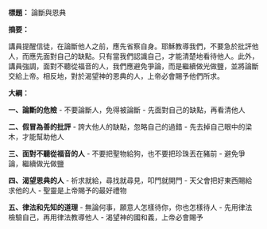 **標題：** 論斷與恩典

**摘要：**

講員提醒信徒，在論斷他人之前，應先省察自身。耶穌教導我們，不要急於批評他人，而應先面對自己的缺點。只有當我們認識自己，才能清楚地看待他人。此外，講員強調，面對不聽從福音的人，我們應避免爭論，而是繼續做光做鹽，並將論斷交給上帝。相反地，對於渴望神的恩典的人，上帝必會賜予他們所求。

**大綱：**

**一、論斷的危險**
    - 不要論斷人，免得被論斷
    - 先面對自己的缺點，再看清他人

**二、假冒為善的批評**
    - 誇大他人的缺點，忽略自己的過錯
    - 先去掉自己眼中的梁木，才能幫助他人

**三、面對不聽從福音的人**
    - 不要把聖物給狗，也不要把珍珠丟在豬前
    - 避免爭論，繼續做光做鹽

**四、渴望恩典的人**
    - 祈求就給，尋找就尋見，叩門就開門
    - 天父會把好東西賜給求他的人
    - 聖靈是上帝賜予的最好禮物

**五、律法和先知的道理**
    - 無論何事，願意人怎樣待你，你也怎樣待人
    - 先用律法檢驗自己，再用律法教導他人
    - 渴望神的國和義，上帝必會賜予